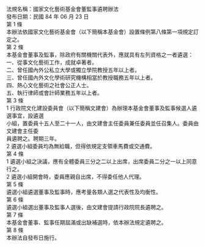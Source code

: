 法規名稱：國家文化藝術基金會董監事遴聘辦法  
發布日期：民國 84 年 06 月 23 日  
第 1 條  
本辦法依國家文化藝術基金會（以下簡稱本基金會）設置條例第八條第一項規定訂定之。  
第 2 條  
本基金會董事及監事，除政府有關機關代表外，應就具有左列資格之一者遴選：  
一、從事文化藝術工作，成就卓著者。  
二、曾任國內外公私立大學或獨立學院教授五年以上者。  
三、曾任國內外文化學術研究機構相當於教授職務五年以上者。  
四、熱心文化藝術之社會公正人士。  
五、執行律師或會計師業務五年以上者。  
第 3 條  
1 行政院文化建設委員會（以下簡稱文建會）為辦理本基金會董事及監事候選人遴選事宜，設遴選  
小組，置委員十五人至二十一人，由文建會主任委員兼任委員並任召集人。委員由文建會主任委  
員遴聘之。聘期三年。  
2 遴選小組委員均為無給職，但得依規定支領車馬費或交通費。  
第 4 條  
1 遴選小組之決議，應有全體委員三分之二以上出席，出席委員二分之一以上同意行之。  
2 遴選小組開會時，委員應親自出席，不得委任他人代理。  
第 5 條  
遴選小組遴選董事及監事時，應考量各類人選之代表性及均衡性。  
第 6 條  
遴選小組選出董事及監事人選後，由文建會提請行政院院長遴聘之。  
第 7 條  
本基金會董事、監事任期屆滿或出缺補選時，依本辦法規定遴聘之。  
第 8 條  
本辦法自發布日施行。  


